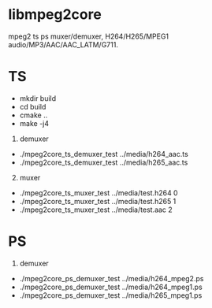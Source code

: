 # libmpeg2core
mpeg2 ts ps muxer/demuxer, H264/H265/MPEG1 audio/MP3/AAC/AAC_LATM/G711.
# TS
* mkdir build
* cd build
* cmake ..
* make -j4
1. demuxer
* ./mpeg2core_ts_demuxer_test ../media/h264_aac.ts
* ./mpeg2core_ts_demuxer_test ../media/h265_aac.ts
2. muxer
* ./mpeg2core_ts_muxer_test ../media/test.h264 0
* ./mpeg2core_ts_muxer_test ../media/test.h265 1
* ./mpeg2core_ts_muxer_test ../media/test.aac 2
# PS
1. demuxer
* ./mpeg2core_ps_demuxer_test ../media/h264_mpeg2.ps
* ./mpeg2core_ps_demuxer_test ../media/h264_mpeg1.ps
* ./mpeg2core_ps_demuxer_test ../media/h265_mpeg1.ps
